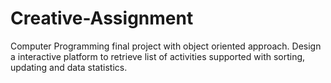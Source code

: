 # Creative-Assignment
Computer Programming final project with object oriented approach. Design a interactive platform to retrieve list of activities supported with sorting, updating and data statistics.
